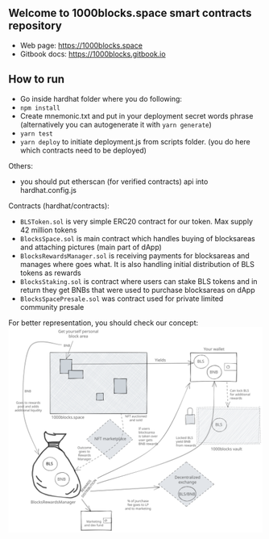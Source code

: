 ## Welcome to 1000blocks.space smart contracts repository

- Web page: https://1000blocks.space
- Gitbook docs: https://1000blocks.gitbook.io

## How to run
- Go inside hardhat folder where you do following:
- ```npm install```
- Create mnemonic.txt and put in your deployment secret words phrase (alternatively you can autogenerate it with ```yarn generate```)
- ```yarn test```
- ```yarn deploy``` to initiate deployment.js from scripts folder. (you do here which contracts need to be deployed)

Others:
- you should put etherscan (for verified contracts) api into hardhat.config.js

Contracts (hardhat/contracts):
- `BLSToken.sol` is very simple ERC20 contract for our token. Max supply 42 million tokens
- `BlocksSpace.sol` is main contract which handles buying of blocksareas and attaching pictures (main part of dApp)
- `BlocksRewardsManager.sol` is receiving payments for blocksareas and manages where goes what. It is also handling initial distribution of BLS tokens as rewards
- `BlocksStaking.sol` is contract where users can stake BLS tokens and in return they get BNBs that were used to purchase blocksareas on dApp
- `BlocksSpacePresale.sol` was contract used for private limited community presale

For better representation, you should check our concept:
![1000Blocks space concept](/Concept.svg)
